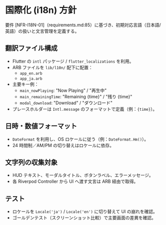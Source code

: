 # 国際化 (i18n) 方針

要件 [NFR-I18N-01]（requirements.md:85）に基づき、初期対応言語（日本語/英語）の扱いと文言管理を定義する。

## 翻訳ファイル構成

- Flutter の `intl` パッケージ / `flutter_localizations` を利用。
- ARB ファイルを `lib/l10n/` 配下に配置：
  - `app_en.arb`
  - `app_ja.arb`
- 主要キー例：
  - `main_nowPlaying`: "Now Playing" / "再生中"
  - `main_remainingTime`: "Remaining {time}" / "残り {time}"
  - `modal_download`: "Download" / "ダウンロード"
- プレースホルダーは `Intl.message` のフォーマットで定義（例：`{time}`）。

## 日時・数値フォーマット

- `DateFormat` を利用し、OS ロケールに従う（例：`DateFormat.Hm()`）。
- 24 時間制／AM/PM の切り替えはロケールに依存。

## 文字列の収集対象

- HUD テキスト、モーダルタイトル、ボタンラベル、エラーメッセージ。
- 各 Riverpod Controller から UI へ渡す文言は ARB 経由で取得。

## テスト

- ロケールを `Locale('ja')` / `Locale('en')` に切り替えて UI の崩れを確認。
- ゴールデンテスト（スクリーンショット比較）で主要画面の差異を確認。
